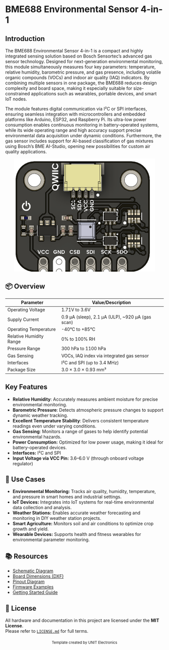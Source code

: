 # BME688 Environmental Sensor 4-in-1

## Introduction

The BME688 Environmental Sensor 4-in-1 is a compact and highly integrated sensing solution based on Bosch Sensortec’s advanced gas sensor technology. Designed for next-generation environmental monitoring, this module simultaneously measures four key parameters: temperature, relative humidity, barometric pressure, and gas presence, including volatile organic compounds (VOCs) and indoor air quality (IAQ) indicators. By combining multiple sensors in one package, the BME688 reduces design complexity and board space, making it especially suitable for size-constrained applications such as wearables, portable devices, and smart IoT nodes.

The module features digital communication via I²C or SPI interfaces, ensuring seamless integration with microcontrollers and embedded platforms like Arduino, ESP32, and Raspberry Pi. Its ultra-low power consumption enables continuous monitoring in battery-operated systems, while its wide operating range and high accuracy support precise environmental data acquisition under dynamic conditions. Furthermore, the gas sensor includes support for AI-based classification of gas mixtures using Bosch’s BME AI-Studio, opening new possibilities for custom air quality applications.



<div align="center">
  <img src="hardware/resources/unit_top_v_1_0_0_bme688_enviromental_sensor_4_in_1.png" width="450px" alt="Development Board">
  <p><em></em></p>
</div>




## 📦 Overview

| Parameter                | Value/Description                                 |
|--------------------------|---------------------------------------------------|
| Operating Voltage        | 1.71V to 3.6V                                     |
| Supply Current           | 0.9 µA (sleep), 2.1 µA (ULP), ~920 µA (gas scan)  |
| Operating Temperature    | -40°C to +85°C                                    |
| Relative Humidity Range  | 0% to 100% RH                                     |
| Pressure Range           | 300 hPa to 1100 hPa                               |
| Gas Sensing              | VOCs, IAQ index via integrated gas sensor         |
| Interfaces               | I²C and SPI (up to 3.4 MHz)                       |
| Package Size             | 3.0 × 3.0 × 0.93 mm³                              |



## Key Features


- **Relative Humidity**: Accurately measures ambient moisture for precise environmental monitoring.
- **Barometric Pressure**: Detects atmospheric pressure changes to support dynamic weather tracking.
- **Excellent Temperature Stability**: Delivers consistent temperature readings even under varying conditions.
- **Gas Sensing**: Monitors a range of gases to help identify potential environmental hazards.
- **Power Consumption:** Optimized for low power usage, making it ideal for battery-operated devices.
- **Interfaces:** I²C and SPI
- **Input Voltage via VCC Pin:** 3.6–6.0 V (through onboard voltage regulator)

## 🧪 Use Cases

- **Environmental Monitoring:** Tracks air quality, humidity, temperature, and pressure in smart homes and industrial settings.
- **IoT Devices:** Integrates into IoT systems for real-time environmental data collection and analysis.
- **Weather Stations:** Enables accurate weather forecasting and monitoring in DIY weather station projects.
- **Smart Agriculture:** Monitors soil and air conditions to optimize crop growth and yield.
- **Wearable Devices:** Supports health and fitness wearables for environmental parameter monitoring.



## 📚 Resources

- [Schematic Diagram](hardware/schematic.pdf)
- [Board Dimensions (DXF)](docs/dimensions.dxf)
- [Pinout Diagram](docs/pinout.png)
- [Firmware Examples](firmware/)
- [Getting Started Guide](docs/getting_started.md)


## 📝 License

All hardware and documentation in this project are licensed under the **MIT License**.  
Please refer to [`LICENSE.md`](LICENSE.md) for full terms.



<div align="center">
  <sub>Template created by UNIT Electronics </sub>
</div>


